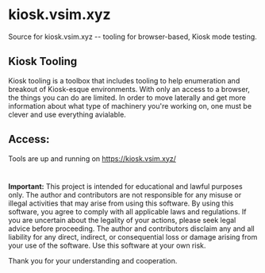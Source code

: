 # kiosk.vsim.xyz
Source for kiosk.vsim.xyz -- tooling for browser-based, Kiosk mode testing.

## Kiosk Tooling
Kiosk tooling is a toolbox that includes tooling to help enumeration and breakout of Kiosk-esque environments. With only an access to a browser, the things you can do are limited. In order to move laterally and get more information about what type of machinery you're working on, one must be clever and use everything avialable.

## Access:
Tools are up and running on https://kiosk.vsim.xyz/

#
**Important:** This project is intended for educational and lawful purposes only. The author and contributors are not responsible for any misuse or illegal activities that may arise from using this software. By using this software, you agree to comply with all applicable laws and regulations. If you are uncertain about the legality of your actions, please seek legal advice before proceeding.
The author and contributors disclaim any and all liability for any direct, indirect, or consequential loss or damage arising from your use of the software. Use this software at your own risk.

Thank you for your understanding and cooperation.
